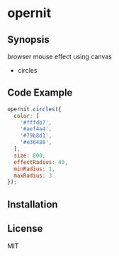 # opernit

## Synopsis

browser mouse effect using canvas
* circles

## Code Example

```javascript
opernit.circles({
  color: [
    '#fffdb7',
    '#aef4a4',
    '#79b8d1',
    '#e36488',
  ],
  size: 800,
  effectRadius: 40,
  minRadius: 1,
  maxRadius: 3
});
```

## Installation



## License

MIT
